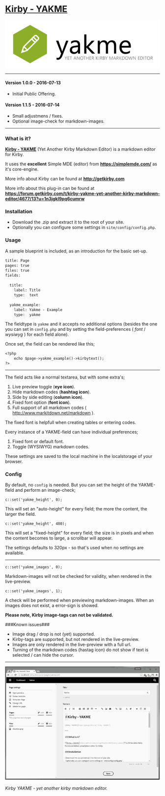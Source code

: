 # [Kirby - YAKME](https://github.com/1n3JgKl9pQ6cUMrW/kirby-yakme)

![Kirby - YAKME](kirby_yakme-logotype.png "Kirby - YAKME")

****

#### Version 1.0.0 - 2016-07-13

- Initial Public Offering.

#### Version 1.1.5 - 2016-07-14

- Small adjustmens / fixes.
- Optional image-check for markdown-images.

****

### What is it?

**[Kirby - YAKME](https://github.com/1n3JgKl9pQ6cUMrW/kirby-yakme)** (Yet Another Kirby Markdown Editor) is a markdown editor for Kirby.

It uses the **excellent** Simple MDE (editor) from **https://simplemde.com/** as it's core-engine.

More info about Kirby can be found at **http://getkirby.com**

More info about this plug-in can be found at **https://forum.getkirby.com/t/kirby-yakme-yet-another-kirby-markdown-editor/4677/13?u=1n3jgkl9pq6cumrw**

### Installation

- Download the .zip and extract it to the root of your site.
- Optionally you can configure some settings in `site/config/config.php`.

### Usage

A sample blueprint is included, as an introduction for the basic set-up.

```
title: Page
pages: true
files: true
fields:

  title:
    label: Title
    type:  text

  yakme_example:
    label: Yakme - Example
    type:  yakme
```

The fieldtype is ```yakme``` and it accepts no additional options (besides the one you can set in ```config.php``` and by setting the field-preferences ( _font_ / _wysiwyg_ ) for each field alone).

Once set, the field can be rendered like this;

```
<?php
    echo $page->yakme_example()->kirbytext();
?>
```

****

The field acts like a normal textarea, but with some extra's;

1. Live preview toggle (**eye icon**).
2. Hide markdown codes (**hashtag icon**).
3. Side by side editing (**column icon**).
4. Fixed font option (**font icon**).
5. Full support of all markdown codes ( http://www.markitdown.net/markdown ).

The fixed font is helpfull when creating tables or entering codes.

Every instance of a YAKME-field can have individual preferences;

1. Fixed font or default font.
2. Toggle (WYSIWYG) markdown codes.

These settings are saved to the local machine in the localstorage of your browser.

### Config

By default, no `config` is needed. But you can set the height of the YAKME-field and perform an image-check;

```
c::set('yakme_height', 0);
```

This will set an "auto-height" for every field; the more the content, the larger the field.

```
c::set('yakme_height', 480);
```

This will set a "fixed-height" for every field; the size is in pixels and when the content becomes to large, a scrollbar will appear.

The settings defaults to 320px - so that's used when no settings are available.

****

```
c::set('yakme_images', 0);
```

Markdown-images will not be checked for validity, when rendered in the live-preview.

```
c::set('yakme_images', 1);
```
A check will be performed when previewing markdown-images. When an images does not exist, a error-sign is showed.

**Please note, Kirby image-tags can not be validated.**

###Known issues###

- Image drag / drop is not (yet) supported.
- Kirby-tags are supported, but not rendered in the live-preview.
- Images are only rendered in the live-preview with a full url.
- Turning of the markdown codes (hastag icon) do not show if text is selected / can hide the cursor.

****

![Kirby - YAKME](kirby_yakme-capture.gif "Kirby - YAKME")

*Kirby YAKME - yet another kirby markdown editor.*